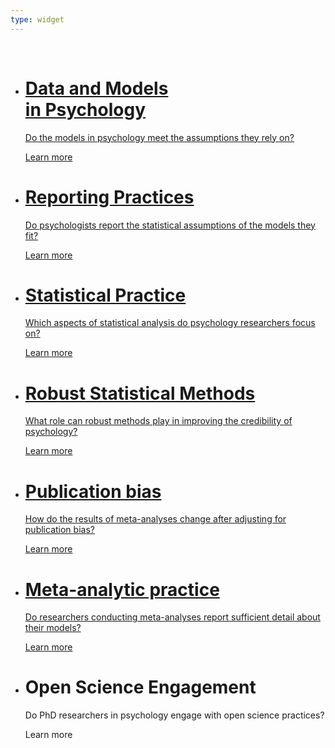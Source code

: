```yaml
---
type: widget
---
```

<html>
  <head>
    <link rel="stylesheet" type="text/css" href="hex.css">
  </head>
  </br>
  <body>
    <div class="grid">
    <ul id="hexGrid">
      <li class="hex">
        <div class="hexIn">
          <a class="hexLink" href="/project_info/proj_shape_of_data">
            <div class='img' style='background-image: url(images/hex_shape_of_data.png);'></div>
            <h1 id="demo1"> Data and Models </br> in Psychology </h1>
            <p id="demo2"> Do the models in psychology meet the assumptions they rely on? </p>
            <p id="demo3"> Learn more </p>
          </a>
        </div>
      </li>
      <li class="hex">
        <div class="hexIn">
          <a class="hexLink" href="/project_info/proj_nlp">
                <div class='img' style='background-image: url(images/hex_nlp.png);'></div>
            <h1 id="demo1">Reporting Practices</h1>
            <p id="demo2"> Do psychologists report the statistical assumptions of the models they fit?</p>
            <p id="demo3"> Learn more </p>
          </a>
        </div>
      </li>
      <li class="hex">
        <div class="hexIn">
          <a class="hexLink" href="/project_info/proj_stats_practice">
            <div class='img' style='background-image: url(images/hex_stats_practice.png);'></div>
            <h1 id="demo1">Statistical Practice</h1>
            <p id="demo2">Which aspects of statistical analysis do psychology researchers focus on?</p>
            <p id="demo3"> Learn more </p>
          </a>
        </div>
      </li>
      <li class="hex">
        <div class="hexIn">
          <a class="hexLink" href="/project_info/proj_robust">
            <div class='img' style='background-image: url(images/hex_robust.png);'></div>
            <h1 id="demo1">Robust Statistical Methods</h1>
            <p id="demo2"> What role can robust methods play in improving the credibility of psychology? </p>
            <p id="demo3"> Learn more </p>
          </a>
        </div>
      </li>
      <li class="hex">
        <div class="hexIn">
          <a class="hexLink" href="/project_info/proj_pb">
            <div class='img' style='background-image: url(images/hex_pb.png);'></div>
            <h1 id="demo1">Publication bias</h1>
            <p id="demo2">How do the results of meta-analyses change after adjusting for publication bias?</p>
            <p id="demo3"> Learn more </p>
          </a>
        </div>
      </li>
      <li class="hex">
        <div class="hexIn">
          <a class="hexLink" href="/project_info/proj_ma">
            <div class='img' style='background-image: url(images/hex_ma.png);'></div>
            <h1 id="demo1">Meta-analytic practice</h1>
            <p id="demo2">Do researchers conducting meta-analyses report sufficient detail about their models?</p>
            <p id="demo3"> Learn more </p>
          </a>
        </div>
        <li class="hex">
        <div class="hexIn">
          <span class="hexLink">
            <div class='img' style='background-image: url(images/hex_open_science2.png);'></div>
            <h1 id="demo1">Open Science Engagement </h1>
            <p id="demo2"> Do PhD researchers in psychology engage with open science practices?</p>
            <p id="demo3" onClick ="window.location.href='/project_info/proj_open_science';"> Learn more </p>
          </span>
        </div>
      </li>
    </ul>
      </div>
  </body>
  </br>
</html>


